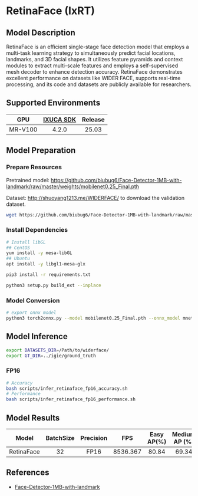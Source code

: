 # RetinaFace (IxRT)

## Model Description

RetinaFace is an efficient single-stage face detection model that employs a multi-task learning strategy to simultaneously predict facial locations, landmarks, and 3D facial shapes. It utilizes feature pyramids and context modules to extract multi-scale features and employs a self-supervised mesh decoder to enhance detection accuracy. RetinaFace demonstrates excellent performance on datasets like WIDER FACE, supports real-time processing, and its code and datasets are publicly available for researchers.

## Supported Environments

| GPU    | [IXUCA SDK](https://gitee.com/deep-spark/deepspark#%E5%A4%A9%E6%95%B0%E6%99%BA%E7%AE%97%E8%BD%AF%E4%BB%B6%E6%A0%88-ixuca) | Release |
| :----: | :----: | :----: |
| MR-V100 | 4.2.0     |  25.03  |

## Model Preparation

### Prepare Resources

Pretrained model: <https://github.com/biubug6/Face-Detector-1MB-with-landmark/raw/master/weights/mobilenet0.25_Final.pth>

Dataset: <http://shuoyang1213.me/WIDERFACE/> to download the validation dataset.

```bash
wget https://github.com/biubug6/Face-Detector-1MB-with-landmark/raw/master/weights/mobilenet0.25_Final.pth
```

### Install Dependencies

```bash
# Install libGL
## CentOS
yum install -y mesa-libGL
## Ubuntu
apt install -y libgl1-mesa-glx

pip3 install -r requirements.txt

python3 setup.py build_ext --inplace
```

### Model Conversion

```bash
# export onnx model
python3 torch2onnx.py --model mobilenet0.25_Final.pth --onnx_model mnetv1_retinaface.onnx
```

## Model Inference

```bash
export DATASETS_DIR=/Path/to/widerface/
export GT_DIR=../igie/ground_truth
```

### FP16

```bash
# Accuracy
bash scripts/infer_retinaface_fp16_accuracy.sh
# Performance
bash scripts/infer_retinaface_fp16_performance.sh
```

## Model Results

| Model      | BatchSize | Precision | FPS      | Easy AP(%) | Medium AP (%) | Hard AP(%) |
| :----: | :----: | :----: | :----: | :----: | :----: | :----: |
| RetinaFace | 32        | FP16      | 8536.367 | 80.84      | 69.34         | 37.31      |

## References

- [Face-Detector-1MB-with-landmark](https://github.com/biubug6/Face-Detector-1MB-with-landmark)
